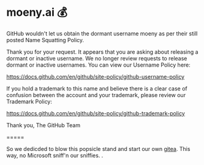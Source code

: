 # moeny.ai 💰

GitHub wouldn't let us obtain the dormant username moeny as per their still posted Name Squatting Policy.

Thank you for your request. It appears that you are asking about releasing a dormant or inactive username. We no longer review requests to release dormant or inactive usernames. You can view our Username Policy here:

https://docs.github.com/en/github/site-policy/github-username-policy

If you hold a trademark to this name and believe there is a clear case of confusion between the account and your trademark, please review our Trademark Policy:

https://docs.github.com/en/github/site-policy/github-trademark-policy

Thank you,
The GitHub Team

=====

So we dedicded to blow this popsicle stand and start our own [gitea](https://gitea.moeny.ai/moeny). This way, no Microsoft sniff'n our sniffies.
.
